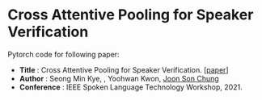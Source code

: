 # Cross Attentive Pooling for Speaker Verification
Pytorch code for following paper:
* **Title** : Cross Attentive Pooling for Speaker Verification. [[paper](https://arxiv.org/abs/2004.02863)]
* **Author** : Seong Min Kye, , Yoohwan Kwon, [Joon Son Chung](https://joonson.com/)
* **Conference** : IEEE Spoken Language Technology Workshop, 2021.
